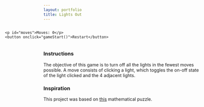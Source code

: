 ```yaml
---
layout: portfolio
title: Lights Out
---
```


<div class="main">

    <p id="moves">Moves: 0</p>
    <button onclick="gameStart()">Restart</button>
</div>

### Instructions
The objective of this game is to turn off all the lights in the fewest moves possible. A move consists of clicking a light, which toggles the on-off state of the light clicked and the 4 adjacent lights. 

### Inspiration
This project was based on [this](http://mathworld.wolfram.com/LightsOutPuzzle.html) mathematical puzzle.

<style>
     .main {
        display: inline-block;
        width: 78vw;
        max-width: 78vh;
        position: relative;
        left: 50%;
        transform: translateX(-50%);
     }

     .light {
        cursor: pointer;
        background: black;
        border-radius: 50%;
        height: 18vw;
        max-height: 18vh;
        width: 18vw;
        max-width: 18vh;
        float: left;
        margin: 2px;
     }

     .on {
        background: #F5D513;
     }
</style>

<script>
     var rows = 4;
     var bulbs = 5;

     var x, y, moves = 0;

     // Run this function when the game is started/restarted
     function gameStart() {
        console.log("========");
        // Reset game values
        $(".on").removeClass("on");
        moves = 0;
        document.getElementById("moves").innerHTML = "Moves: " + moves;

        // Click (bulbs) random bulbs
        for (var j = 0; j < bulbs; j++) {
           // Choose 1 random bulb and click it
           var x = Math.floor((Math.random() * rows*rows) + 1);
           console.log(x);
           flick(x);
        }
     }

     function coord(index) {
        // Find coordinates from index
        x = (index-1)%rows +1;
        y = parseInt(Math.ceil(index/rows), 10);
     }

     function uncoord(x, y) {
        // Find index from coordinates
        if (x >= 1 && x <= rows && y >= 1 &&  y <= rows) {
           var index = (y-1) * rows + x;
           return index;
        } else {
           return null;
        }
     }

     function flick(index) {
        // Find the coordinates of index
        coord(index);

        // Switch the state of respective bulbs using the coordinates
        $("#" + uncoord(x, y)).toggleClass("on");
        $("#" + uncoord(x-1, y)).toggleClass("on");
        $("#" + uncoord(x+1, y)).toggleClass("on");
        $("#" + uncoord(x, y-1)).toggleClass("on");
        $("#" + uncoord(x, y+1)).toggleClass("on");
     }

     function clicked(index) {
        flick(index);

        // Increment moves by 1
        moves++;
        document.getElementById("moves").innerHTML = "Moves: " + moves;

        if ($(".on").length == 0) {
           alert("You won!");
           gameStart();
        }
     }

     $(document).ready(function() {
        // Create rows*rows lights
        for (var i = 1; i <= rows*rows; i++) {
           $(".main").append('<div class="light" id="' + i + '" onclick="clicked(id)"></div>');
        }

        // Start game
        gameStart();

     });

  </script>